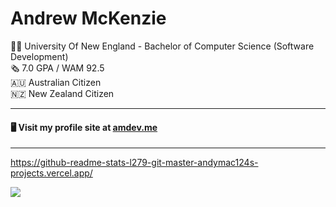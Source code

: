 # Andrew McKenzie
👨‍🎓 University Of New England - Bachelor of Computer Science (Software Development) <br>
🗞️ 7.0 GPA / WAM 92.5 <br>
🇦🇺 Australian Citizen <br>
🇳🇿 New Zealand Citizen <br>

-------
#### 🖥️ Visit my profile site at [amdev.me](https://amdev.me)
-------

https://github-readme-stats-l279-git-master-andymac124s-projects.vercel.app/

<picture>
  <source
    srcset="[https://github-readme-stats-l279-git-master-andymac124s-projects.vercel.app/](https://github-readme-stats-l279-git-master-andymac124s-projects.vercel.app/api/top-langs/?username=AndyMac124&layout=compact&theme=dark&langs_count=12&size_weight=0.5&count_weight=0.5&hide_border=true&bg_color=00000000"
    media="(prefers-color-scheme: dark)"
  />
  <source
    srcset="https://github-readme-stats-l279-git-master-andymac124s-projects.vercel.app/api/top-langs/?username=AndyMac124&layout=compact&langs_count=12&size_weight=0.5&count_weight=0.5&hide_border=true&bg_color=00000000"
    media="(prefers-color-scheme: light), (prefers-color-scheme: no-preference)"
  />
  <img src="https://github-readme-stats-l279-git-master-andymac124s-projects.vercel.app/api?username=AndyMac124&show_icons=true" />
</picture>
